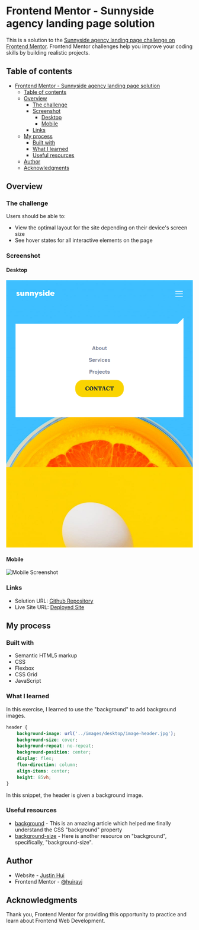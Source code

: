 # Frontend Mentor - Sunnyside agency landing page solution

This is a solution to the [Sunnyside agency landing page challenge on Frontend Mentor](https://www.frontendmentor.io/challenges/sunnyside-agency-landing-page-7yVs3B6ef). Frontend Mentor challenges help you improve your coding skills by building realistic projects. 

## Table of contents

- [Frontend Mentor - Sunnyside agency landing page solution](#frontend-mentor---sunnyside-agency-landing-page-solution)
  - [Table of contents](#table-of-contents)
  - [Overview](#overview)
    - [The challenge](#the-challenge)
    - [Screenshot](#screenshot)
      - [Desktop](#desktop)
      - [Mobile](#mobile)
    - [Links](#links)
  - [My process](#my-process)
    - [Built with](#built-with)
    - [What I learned](#what-i-learned)
    - [Useful resources](#useful-resources)
  - [Author](#author)
  - [Acknowledgments](#acknowledgments)


## Overview

### The challenge

Users should be able to:

- View the optimal layout for the site depending on their device's screen size
- See hover states for all interactive elements on the page

### Screenshot
#### Desktop
![Desktop Screenshot](./assets/images/screenshots/ss-ssunyside-desktop.png)
#### Mobile
![Mobile Screenshot](./assets/images/screenshots/ss-ssunyside-mobile.png)

### Links

- Solution URL: [Github Repository](https://github.com/huirayj/fm-sunnyside-agency-landing-page)
- Live Site URL: [Deployed Site](https://huirayj.github.io/fm-sunnyside-agency-landing-page/)

## My process

### Built with

- Semantic HTML5 markup
- CSS
- Flexbox
- CSS Grid
- JavaScript

### What I learned

In this exercise, I learned to use the "background" to add background images.

```css
header {
	background-image: url('../images/desktop/image-header.jpg');
	background-size: cover;
	background-repeat: no-repeat;
	background-position: center;
	display: flex;
	flex-direction: column;
	align-items: center;
	height: 85vh;
}
```

In this snippet, the header is given a background image.

### Useful resources

- [background](https://developer.mozilla.org/en-US/docs/Web/CSS/background) - This is an amazing article which helped me finally understand the CSS "background" property
- [background-size](https://cssreference.io/property/background-size/) - Here is another resource on "background", specifically, "background-size".

## Author

- Website - [Justin Hui](https://huirayj.github.io/react-portfolio/)
- Frontend Mentor - [@huirayj](https://www.frontendmentor.io/profile/huirayj)

## Acknowledgments

Thank you, Frontend Mentor for providing this opportunity to practice and learn about Frontend Web Development.
